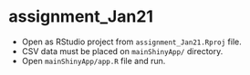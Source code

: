 # assignment_Jan21

* Open as RStudio project from `assignment_Jan21.Rproj` file.
* CSV data must be placed on `mainShinyApp/` directory. 
* Open `mainShinyApp/app.R` file and run.
